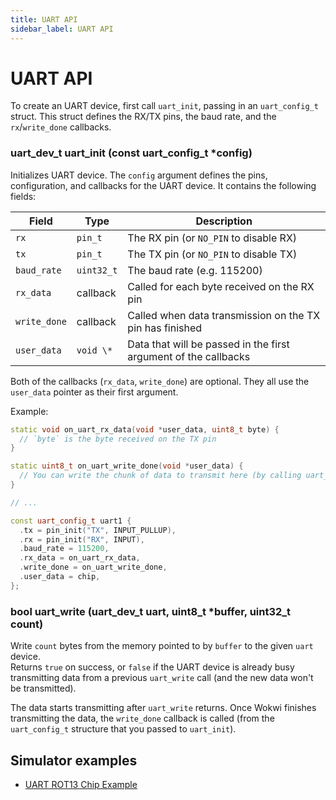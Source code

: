 ```yaml
---
title: UART API
sidebar_label: UART API
---
```


# UART API

To create an UART device, first call `uart_init`, passing in an `uart_config_t` struct. This struct defines the RX/TX pins, the baud rate, and the `rx`/`write_done` callbacks.

### uart_dev_t uart_init (const uart_config_t \*config)

Initializes UART device. The `config` argument defines the pins, configuration, and callbacks for the UART device. It contains the following fields:

| Field        | Type       | Description                                                     |
| ------------ | ---------- | --------------------------------------------------------------- |
| `rx`         | `pin_t`    | The RX pin (or `NO_PIN` to disable RX)                          |
| `tx`         | `pin_t`    | The TX pin (or `NO_PIN` to disable TX)                          |
| `baud_rate`  | `uint32_t` | The baud rate (e.g. 115200)                                     |
| `rx_data`    | callback   | Called for each byte received on the RX pin                     |
| `write_done` | callback   | Called when data transmission on the TX pin has finished        |
| `user_data`  | `void \*`  | Data that will be passed in the first argument of the callbacks |

Both of the callbacks (`rx_data`, `write_done`) are optional. They all use the `user_data` pointer as their first argument.

Example:

```cpp
static void on_uart_rx_data(void *user_data, uint8_t byte) {
  // `byte` is the byte received on the TX pin
}

static uint8_t on_uart_write_done(void *user_data) {
  // You can write the chunk of data to transmit here (by calling uart_write).
}

// ...

const uart_config_t uart1 {
  .tx = pin_init("TX", INPUT_PULLUP),
  .rx = pin_init("RX", INPUT),
  .baud_rate = 115200,
  .rx_data = on_uart_rx_data,
  .write_done = on_uart_write_done,
  .user_data = chip,
};
```

### bool uart_write (uart_dev_t uart, uint8_t \*buffer, uint32_t count)

Write `count` bytes from the memory pointed to by `buffer` to the given `uart` device.  
Returns `true` on success, or `false` if the UART device is already busy transmitting data from a previous `uart_write` call (and the new data won't be transmitted).

The data starts transmitting after `uart_write` returns. Once Wokwi finishes transmitting the data, the `write_done` callback is called (from the `uart_config_t` structure that you passed to `uart_init`).

## Simulator examples

- [UART ROT13 Chip Example](https://wokwi.com/projects/333638144389808723)

